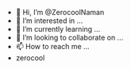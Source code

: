 - 👋 Hi, I’m @ZerocoolNaman
- 👀 I’m interested in ...
- 🌱 I’m currently learning ...
- 💞️ I’m looking to collaborate on ...
- 📫 How to reach me ...
- zerocool

<!---
ZerocoolNaman/ZerocoolNaman is a ✨ special ✨ repository because its `README.md` (this file) appears on your GitHub profile.
You can click the Preview link to take a look at your changes.
--->
